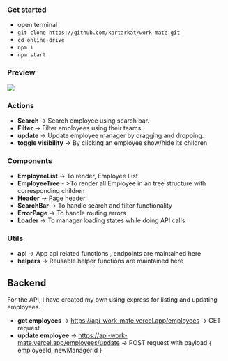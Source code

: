 ### Get started
- open terminal
- `git clone https://github.com/kartarkat/work-mate.git`
- `cd online-drive`
- `npm i`
- `npm start`

### Preview
![](./src/Assets/work-mate-preview.gif)

### Actions
- **Search** -> Search employee using search bar.
- **Filter** -> Filter employees using their teams.
- **update** -> Update employee manager by dragging and dropping.
- **toggle visibility** -> By clicking an employee show/hide its children

### Components
- **EmployeeList**  -> To render, Employee List
- **EmployeeTree** - >To render all Employee in an tree structure with corresponding children
- **Header**  -> Page header
- **SearchBar** -> To handle search and filter functionality
- **ErrorPage** -> To handle routing errors
- **Loader** -> To manager loading states while doing API calls

### Utils
- **api**  -> App api related functions , endpoints are maintained here
- **helpers** -> Reusable helper functions are maintained here

## Backend
For the API, I have created my own using express for listing and updating employees.

- **get employees**  -> https://api-work-mate.vercel.app/employees -> GET request
- **update employee** -> https://api-work-mate.vercel.app/employees/update -> POST request  with payload  { employeeId, newManagerId } 